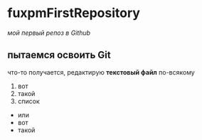 # fuxpmFirstRepository
 
  *мой первый репоз в  Github*
  ##  пытаемся освоить Git
  
   что-то получается, редактирую **текстовый файл**  по-всякому
   
   1. вот
   2. такой
   3. список
   
   * или
   * вот
   * такой
